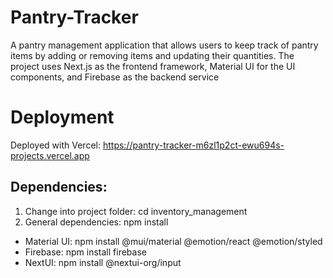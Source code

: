 # Pantry-Tracker
 A pantry management application that allows users to keep track of pantry items by adding or removing items and updating their quantities. The project uses Next.js as the frontend framework, Material UI for the UI components, and Firebase as the backend service

 # Deployment
 Deployed with Vercel: https://pantry-tracker-m6zl1p2ct-ewu694s-projects.vercel.app 

## Dependencies:
1) Change into project folder: cd inventory_management
2) General dependencies: npm install
- Material UI: npm install @mui/material @emotion/react @emotion/styled
- Firebase: npm install firebase
- NextUI: npm install @nextui-org/input